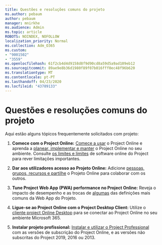 ```yaml
---
title: Questões e resoluções comuns do projeto
ms.author: pebaum
author: pebaum
manager: mnirkhe
ms.audience: Admin
ms.topic: article
ROBOTS: NOINDEX, NOFOLLOW
localization_priority: Normal
ms.collection: Adm_O365
ms.custom:
- "9001502"
- "3559"
ms.openlocfilehash: 61f2cb4d4d9158d8f9d90cd8a59d5a9ad109eb12
ms.sourcegitcommit: 89ae9e8b36d1980f89f07b016fff0ec48f96b620
ms.translationtype: MT
ms.contentlocale: pt-PT
ms.lasthandoff: 04/23/2020
ms.locfileid: "43789133"
---
```

# <a name="project-common-issues-and-resolutions"></a>Questões e resoluções comuns do projeto

Aqui estão alguns tópicos frequentemente solicitados com projeto:

1. **Comece com o Project Online:**  [Comece a usar](https://docs.microsoft.com/ProjectOnline/get-started-with-project-online) o Project Online e aprenda a [planear, implementar e manter](https://docs.microsoft.com/projectonline/project-online) o Project Online no seu ambiente. Consulte [os limites e limites](https://docs.microsoft.com/ProjectOnline/project-online-software-boundaries-and-limits) de software online do Project para rever limitações importantes.

2. **Dar aos utilizadores acesso ao Projeto Online:** Adicione [pessoas, grupos, recursos e partilhe](https://docs.microsoft.com/projectonline/step-2-add-people-to-project-online) o Projeto Online para colaborar com os outros. 

3. **Tune Project Web App (PWA) performance no Project Online:** Reveja o impacto de desempenho e as trocas de [algumas](https://docs.microsoft.com/projectonline/tune-project-online-performance) das definições mais comuns da Web App do Projeto.

4. **Ligue-se ao Project Online com o Project Desktop Client:** Utilize o [cliente project Online Desktop](https://docs.microsoft.com/projectonline/connect-to-project-online-with-the-project-online-desktop-client) para se conectar ao Project Online no seu ambiente Microsoft 365. 

5. **Instalar projeto profissional:** [Instalar e utilizar o Project Professional](https://support.office.com/article/install-project-7059249b-d9fe-4d61-ab96-5c5bf435f281) com as versões de subscrição do Project Online, e as versões não subscritas do Project 2019, 2016 ou 2013.

